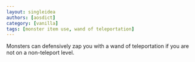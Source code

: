 ```yaml
---
layout: singleidea
authors: [aosdict]
category: [vanilla]
tags: [monster item use, wand of teleportation]
---
```

Monsters can defensively zap you with a wand of teleportation if you are not on a non-teleport level.
